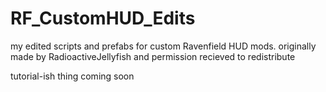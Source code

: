 # RF_CustomHUD_Edits
my edited scripts and prefabs for custom Ravenfield HUD mods. originally made by RadioactiveJellyfish and permission recieved to redistribute

tutorial-ish thing coming soon
